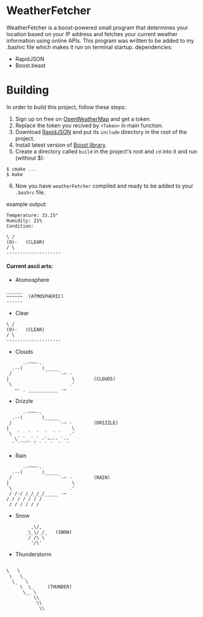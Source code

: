 # WeatherFetcher

WeatherFetcher is a boost-powered small program that determines your location based on your IP address and fetches your current weather information using online APIs. This program was written to be added to my .bashrc file which makes it run on terminal startup.
dependencies:
 - RapidJSON
 - Boost.beast
 
# Building
In order to build this project, follow these steps:
1. Sign up on free on [OpenWeatherMap](openweathermap.org/) and get a token.
2. Replace the token you recived by `<Token>` in main function.
3. Download [RapidJSON](https://github.com/Tencent/rapidjson) and put its `include` directory in the root of the project.
4. Install latest version of [Boost library](https://www.boost.org/).
5. Create a directory called `build` in the project's root and `cd` into it and run (without $): 
```
$ cmake ...
$ make
```
6. Now you have `weatherFetcher` compiled and ready to be added to your `.bashrc` file.

example output:

```text
Temperature: 33.15°
Humidity: 21%
Condition:

\ / 
(O)-   (CLEAR)
/ \
--------------------
```

#### Current ascii arts:
  - Atomosphere
```text
______
~~~~~~  (ATMOSPHERIC)
------   
```

  - Clear
```text
\ / 
(O)-   (CLEAR)
/ \
--------------------
```

  - Clouds
```text
      .-~~~-.
  .--(       )_____
 /                 `-~ -
|                       \       (CLOUDS)
 \                     .'
   ~- . ___________ -~
```
  - Drizzle
```text
      .-~~~-.
  .--(       )_____
 /                 `-~ -        (DRIZZLE)
|                       \
 \  `   `  `  `  ` `   .'
   \`_`__`_` -`~--- `-- 
  ` ` ``  ` ` ` `  `  `
```
  - Rain
```text
      .-~~~-.
  .--(       )_____
 /                 `-~ -        (RAIN)
|                       \
 \                     .'
 / /-/ /_/_/_/_____ -~
/ / / / / / /
 / / / / / /
```
  - Snow
```text
         ,\/,
       _\_\/_/_   (SNOW)
        / /\ \
         '/\'
```
 - Thunderstorm
```text

\   \
 \   \_
  \_   \
     \  \_     (THUNDER)
      \__ \
          \\
           \\
            \\
```

